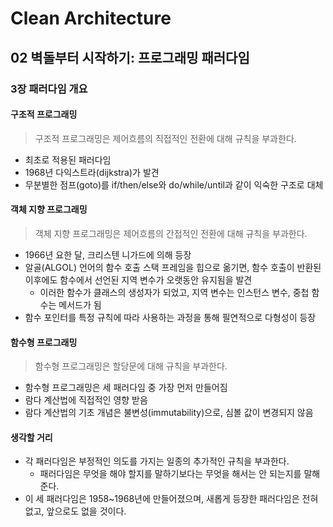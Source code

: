 # Clean Architecture

## 02 벽돌부터 시작하기: 프로그래밍 패러다임

### 3장 패러다임 개요

#### 구조적 프로그래밍

> 구조적 프로그래밍은 제어흐름의 직접적인 전환에 대해 규칙을 부과한다.

- 최초로 적용된 패러다임
- 1968년 다익스트라(dijkstra)가 발견
- 무분별한 점프(goto)를 if/then/else와 do/while/until과 같이 익숙한 구조로 대체

#### 객체 지향 프로그래밍

> 객체 지향 프로그래밍은 제어흐름의 간접적인 전환에 대해 규칙을 부과한다.

- 1966년 요한 달, 크리스텐 니가드에 의해 등장
- 알골(ALGOL) 언어의 함수 호출 스택 프레임을 힙으로 옮기면, 함수 호출이 반환된 이후에도 함수에서 선언된 지역 변수가 오랫동안 유지됨을 발견
  - 이러한 함수가 클래스의 생성자가 되었고, 지역 변수는 인스턴스 변수, 중첩 함수는 메서드가 됨
- 함수 포인터를 특정 규칙에 따라 사용하는 과정을 통해 필연적으로 다형성이 등장

#### 함수형 프로그래밍

> 함수형 프로그래밍은 할당문에 대해 규칙을 부과한다.

- 함수형 프로그래밍은 세 패러다임 중 가장 먼저 만들어짐
- 람다 계산법에 직접적인 영향 받음
- 람다 계산법의 기초 개념은 불변성(immutability)으로, 심볼 값이 변경되지 않음

#### 생각할 거리

- 각 패러다임은 부정적인 의도를 가지는 일종의 추가적인 규칙을 부과한다.
  - 패러다임은 무엇을 해야 할지를 말하기보다는 무엇을 해서는 안 되는지를 말해준다.
- 이 세 패러다임은 1958~1968년에 만들어졌으며, 새롭게 등장한 패러다임은 전혀 없고, 앞으로도 없을 것이다.
